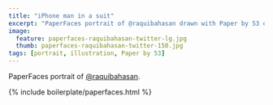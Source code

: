 ```yaml
---
title: "iPhone man in a suit"
excerpt: "PaperFaces portrait of @raquibahasan drawn with Paper by 53 on an iPad."
image: 
  feature: paperfaces-raquibahasan-twitter-lg.jpg
  thumb: paperfaces-raquibahasan-twitter-150.jpg
tags: [portrait, illustration, Paper by 53]
---
```


PaperFaces portrait of [@raquibahasan](http://twitter.com/raquibahasan).

{% include boilerplate/paperfaces.html %}